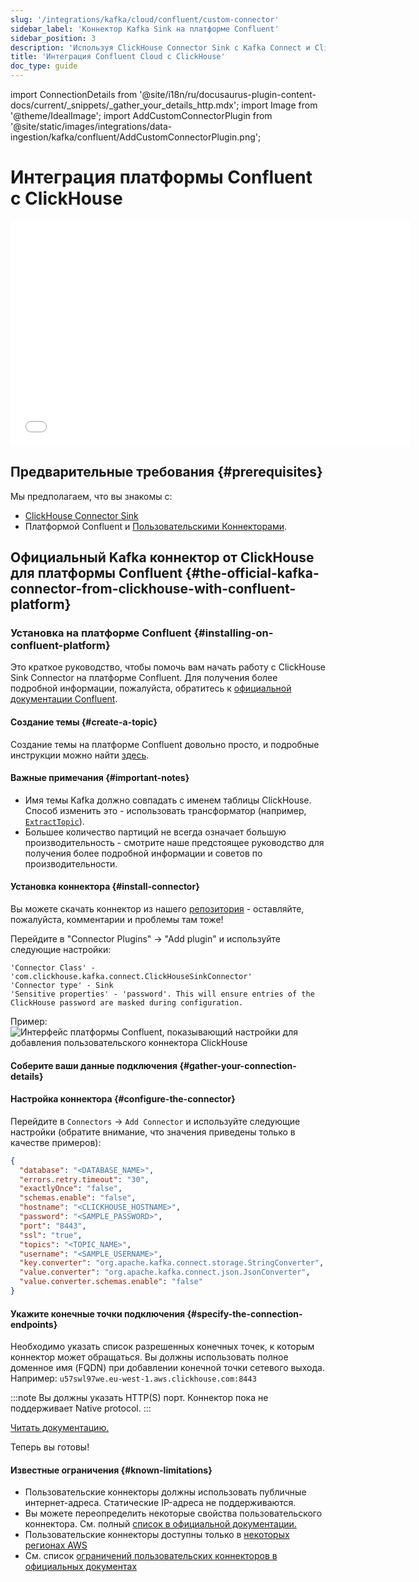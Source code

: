 ```yaml
---
slug: '/integrations/kafka/cloud/confluent/custom-connector'
sidebar_label: 'Коннектор Kafka Sink на платформе Confluent'
sidebar_position: 3
description: 'Используя ClickHouse Connector Sink с Kafka Connect и ClickHouse'
title: 'Интеграция Confluent Cloud с ClickHouse'
doc_type: guide
---
```

import ConnectionDetails from '@site/i18n/ru/docusaurus-plugin-content-docs/current/_snippets/_gather_your_details_http.mdx';
import Image from '@theme/IdealImage';
import AddCustomConnectorPlugin from '@site/static/images/integrations/data-ingestion/kafka/confluent/AddCustomConnectorPlugin.png';


# Интеграция платформы Confluent с ClickHouse

<div class='vimeo-container'>
  <iframe src="//www.youtube.com/embed/SQAiPVbd3gg"
    width="640"
    height="360"
    frameborder="0"
    allow="autoplay;
    fullscreen;
    picture-in-picture"
    allowfullscreen>
  </iframe>
</div>

## Предварительные требования {#prerequisites}
Мы предполагаем, что вы знакомы с:
* [ClickHouse Connector Sink](../kafka-clickhouse-connect-sink.md)
* Платформой Confluent и [Пользовательскими Коннекторами](https://docs.confluent.io/cloud/current/connectors/bring-your-connector/overview.html).

## Официальный Kafka коннектор от ClickHouse для платформы Confluent {#the-official-kafka-connector-from-clickhouse-with-confluent-platform}

### Установка на платформе Confluent {#installing-on-confluent-platform}
Это краткое руководство, чтобы помочь вам начать работу с ClickHouse Sink Connector на платформе Confluent.
Для получения более подробной информации, пожалуйста, обратитесь к [официальной документации Confluent](https://docs.confluent.io/cloud/current/connectors/bring-your-connector/custom-connector-qs.html#uploading-and-launching-the-connector).

#### Создание темы {#create-a-topic}
Создание темы на платформе Confluent довольно просто, и подробные инструкции можно найти [здесь](https://docs.confluent.io/cloud/current/client-apps/topics/manage.html).

#### Важные примечания {#important-notes}

* Имя темы Kafka должно совпадать с именем таблицы ClickHouse. Способ изменить это - использовать трансформатор (например, [`ExtractTopic`](https://docs.confluent.io/platform/current/connect/transforms/extracttopic.html)).
* Большее количество партиций не всегда означает большую производительность - смотрите наше предстоящее руководство для получения более подробной информации и советов по производительности.

#### Установка коннектора {#install-connector}
Вы можете скачать коннектор из нашего [репозитория](https://github.com/ClickHouse/clickhouse-kafka-connect/releases) - оставляйте, пожалуйста, комментарии и проблемы там тоже!

Перейдите в "Connector Plugins" -> "Add plugin" и используйте следующие настройки:

```text
'Connector Class' - 'com.clickhouse.kafka.connect.ClickHouseSinkConnector'
'Connector type' - Sink
'Sensitive properties' - 'password'. This will ensure entries of the ClickHouse password are masked during configuration.
```
Пример:
<Image img={AddCustomConnectorPlugin} size="md" alt="Интерфейс платформы Confluent, показывающий настройки для добавления пользовательского коннектора ClickHouse" border/>

#### Соберите ваши данные подключения {#gather-your-connection-details}
<ConnectionDetails />

#### Настройка коннектора {#configure-the-connector}
Перейдите в `Connectors` -> `Add Connector` и используйте следующие настройки (обратите внимание, что значения приведены только в качестве примеров):

```json
{
  "database": "<DATABASE_NAME>",
  "errors.retry.timeout": "30",
  "exactlyOnce": "false",
  "schemas.enable": "false",
  "hostname": "<CLICKHOUSE_HOSTNAME>",
  "password": "<SAMPLE_PASSWORD>",
  "port": "8443",
  "ssl": "true",
  "topics": "<TOPIC_NAME>",
  "username": "<SAMPLE_USERNAME>",
  "key.converter": "org.apache.kafka.connect.storage.StringConverter",
  "value.converter": "org.apache.kafka.connect.json.JsonConverter",
  "value.converter.schemas.enable": "false"
}
```

#### Укажите конечные точки подключения {#specify-the-connection-endpoints}
Необходимо указать список разрешенных конечных точек, к которым коннектор может обращаться.
Вы должны использовать полное доменное имя (FQDN) при добавлении конечной точки сетевого выхода.
Например: `u57swl97we.eu-west-1.aws.clickhouse.com:8443`

:::note
Вы должны указать HTTP(S) порт. Коннектор пока не поддерживает Native protocol.
:::

[Читать документацию.](https://docs.confluent.io/cloud/current/connectors/bring-your-connector/custom-connector-qs.html#cc-byoc-endpoints)

Теперь вы готовы!

#### Известные ограничения {#known-limitations}
* Пользовательские коннекторы должны использовать публичные интернет-адреса. Статические IP-адреса не поддерживаются.
* Вы можете переопределить некоторые свойства пользовательского коннектора. См. полный [список в официальной документации.](https://docs.confluent.io/cloud/current/connectors/bring-your-connector/custom-connector-manage.html#override-configuration-properties)
* Пользовательские коннекторы доступны только в [некоторых регионах AWS](https://docs.confluent.io/cloud/current/connectors/bring-your-connector/custom-connector-fands.html#supported-aws-regions)
* См. список [ограничений пользовательских коннекторов в официальных документах](https://docs.confluent.io/cloud/current/connectors/bring-your-connector/custom-connector-fands.html#limitations)